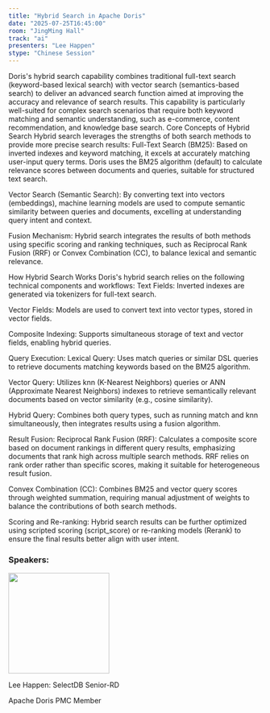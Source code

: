 ```yaml
---
title: "Hybrid Search in Apache Doris"
date: "2025-07-25T16:45:00"
room: "JingMing Hall"
track: "ai"
presenters: "Lee Happen"
stype: "Chinese Session"
---
```


Doris's hybrid search capability combines traditional full-text search (keyword-based lexical search) with vector search (semantics-based search) to deliver an advanced search function aimed at improving the accuracy and relevance of search results. This capability is particularly well-suited for complex search scenarios that require both keyword matching and semantic understanding, such as e-commerce, content recommendation, and knowledge base search.
Core Concepts of Hybrid Search
Hybrid search leverages the strengths of both search methods to provide more precise search results:
Full-Text Search (BM25): Based on inverted indexes and keyword matching, it excels at accurately matching user-input query terms. Doris uses the BM25 algorithm (default) to calculate relevance scores between documents and queries, suitable for structured text search.

Vector Search (Semantic Search): By converting text into vectors (embeddings), machine learning models are used to compute semantic similarity between queries and documents, excelling at understanding query intent and context.

Fusion Mechanism: Hybrid search integrates the results of both methods using specific scoring and ranking techniques, such as Reciprocal Rank Fusion (RRF) or Convex Combination (CC), to balance lexical and semantic relevance.

How Hybrid Search Works
Doris's hybrid search relies on the following technical components and workflows:
Text Fields: Inverted indexes are generated via tokenizers for full-text search.

Vector Fields: Models are used to convert text into vector types, stored in vector fields.

Composite Indexing: Supports simultaneous storage of text and vector fields, enabling hybrid queries.

Query Execution:
Lexical Query: Uses match queries or similar DSL queries to retrieve documents matching keywords based on the BM25 algorithm.

Vector Query: Utilizes knn (K-Nearest Neighbors) queries or ANN (Approximate Nearest Neighbors) indexes to retrieve semantically relevant documents based on vector similarity (e.g., cosine similarity).

Hybrid Query: Combines both query types, such as running match and knn simultaneously, then integrates results using a fusion algorithm.

Result Fusion:
Reciprocal Rank Fusion (RRF): Calculates a composite score based on document rankings in different query results, emphasizing documents that rank high across multiple search methods. RRF relies on rank order rather than specific scores, making it suitable for heterogeneous result fusion.

Convex Combination (CC): Combines BM25 and vector query scores through weighted summation, requiring manual adjustment of weights to balance the contributions of both search methods.

Scoring and Re-ranking: Hybrid search results can be further optimized using scripted scoring (script_score) or re-ranking models (Rerank) to ensure the final results better align with user intent.


### Speakers:


<img src="https://sessionize.com/image/b363-400o400o1-JkrRS5Hi3tEV41XnL2NBfR.png" width="200" /><br/>

Lee Happen: SelectDB Senior-RD

Apache Doris PMC Member
